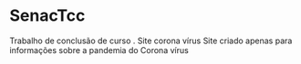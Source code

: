 # SenacTcc
Trabalho de conclusão de curso . Site corona vírus
Site criado apenas para informações sobre a pandemia do Corona vírus
